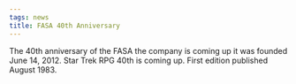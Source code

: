```yaml
---
tags: news
title: FASA 40th Anniversary
---
```

The 40th anniversary of the FASA the company is coming up it was founded June 14, 2012. Star Trek RPG 40th is coming up. First edition published August 1983.  